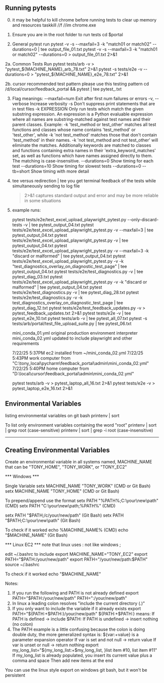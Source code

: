## Running pytests

0. it may be helpful to kill chrome before running tests to clear up memory and resources
   taskkill //f //im chrome.exe

1. Ensure you are in the root folder to run tests
   cd $portal

2. General pytest run
   pytest <file or folder> -v -s --maxfail=3 -k "match01 or match02"  --durations=0 | tee output_file_01.txt
   pytest <file or folder> -v -s --maxfail=3 -k "match01 or match02"  --durations=0 > output_file_01.txt 2>&1

2a. Common Tests Run
pytest tests/arb -v  > "pytest_${MACHINE_NAME}_arb_78.txt" 2>&1
pytest -s tests/e2e -v --durations=0  > "pytest_${MACHINE_NAME}_e2e_78.txt" 2>&1

2b. cursor recommended test pattern
please use this testing pattern
cd /d/local/cursor/feedback_portal && pytest <file or folder> <options>  | tee pytest_<description of test>.txt

3. Flag meanings:
   --maxfail=num Exit after first num failures or errors
   -v, --verbose Increase verbosity
   -s Don't suppress print statements that are in test files
   -k EXPRESSION Only run tests which match the given substring expression. An expression is a Python evaluable
   expression where all names are substring-matched against test names and their parent classes.
   Example: -k 'test_method or test_other' matches all test functions and classes whose name contains
   'test_method' or 'test_other', while -k 'not test_method' matches those that don't contain
   'test_method' in their names. -k 'not test_method and not test_other' will eliminate the matches.
   Additionally keywords are matched to classes and functions containing extra names in their
   'extra_keyword_matches' set, as well as functions which have names assigned directly to them. The
   matching is case-insensitive.
   --durations=0 Show timing for each test
   --durations=10 Show timing for slowest tests
   --durations=0 --tb=short Show timing with more detail
4. tee versus redirection
   | tee <filename>        you get terminal feedback of the tests while simultaneously sending to log file
   > <filename> 2>&1       captures standard output and error and may be more reliable in some situations

5. example runs:

   pytest tests/e2e/test_excel_upload_playwright_pytest.py --only-discard-tests -v | tee pytest_output_04.txt
   pytest tests/e2e/test_excel_upload_playwright_pytest.py -v --maxfail=3 | tee pytest_output_04.txt
   pytest tests/e2e/test_excel_upload_playwright_pytest.py -v | tee pytest_output_04.txt
   pytest tests/e2e/test_excel_upload_playwright_pytest.py -v --maxfail=3 -k "discard or malformed" | tee
   pytest_output_04.txt
   pytest tests/e2e/test_excel_upload_playwright_pytest.py -v -k "test_diagnostics_overlay_on_diagnostic_test_page" |
   tee pytest_output_04.txt
   pytest tests/e2e/test_diagnostics.py -v | tee pytest_diag_03.txt
   pytest tests/e2e/test_excel_upload_playwright_pytest.py -v -k "discard or malformed" | tee pytest_output_04.txt
   pytest tests/e2e/test_diagnostics.py -v | tee pytest_diag_28.txt
   pytest tests/e2e/test_diagnostics.py -v -k test_diagnostics_overlay_on_diagnostic_test_page | tee pytest_diag_12.txt
   pytest tests/e2e/test_feedback_updates.py -v > pytest_feedback_updates.txt 2>&1
   pytest tests/e2e -v | tee pytest_e2e_10.txt
   pytest tests/arb -v | tee pytest_all_07.txt
   pytest -s tests/arb/portal/test_file_upload_suite.py | tee pytest_06.txt

   mini_conda_01.yml original production environment interpreter
   mini_conda_02.yml updated to include playwright and other requirements

   7/22/25 5:37PM ec2 installed from  ~/mini_conda_02.yml
   7/22/25 5:43PM work computer from  "C:\tony_local\pycharm\feedback_portal\admin\mini_conda_02.yml"
   7/22/25 5:40PM home computer from  "D:\local\cursor\feedback_portal\admin\mini_conda_02.yml"

   pytest tests/arb -v  > pytest_laptop_all_16.txt 2>&1
   pytest tests/e2e -v  > pytest_laptop_e2e_16.txt 2>&1

## Environmental Variables

listing environmental variables on git bash
printenv | sort

To list only environment variables containing the word "root"
printenv | sort | grep root         (case-sensitive)
printenv | sort | grep -i root      (case-insensitive)

----------------------------------
Creating Environmental Variables
----------------------------------
Create an environmental variable in all systems named, MACHINE_NAME that can be "TONY_HOME", "TONY_WORK", or "TONY_EC2"

*** Windows ***

Single Variable
setx MACHINE_NAME "TONY_WORK"           (CMD or Git Bash)
setx MACHINE_NAME "TONY_HOME"           (CMD or Git Bash)

To prepend/append use the format
setx PATH "%PATH%;C:\your\new\path"     (CMD)
setx PATH "C:\your\new\path;%PATH%"     (CMD)

setx PATH "$PATH;/c/your/new/path"      (Git Bash)
setx PATH "$PATH;C:\your\new\path"      (Git Bash)

To check if it worked
echo %MACHINE_NAME%     (CMD)
echo "$MACHINE_NAME"    (Git Bash)

*** Linux EC2 ***
note that linux uses : not like windows ;

edit ~/.bashrc to include
export MACHINE_NAME="TONY_EC2"
export PATH="$PATH:/your/new/path"
export PATH="/your/new/path:$PATH"
source ~/.bashrc

To check if it worked
echo "$MACHINE_NAME"

Notes:

1. If you run the following and PATH is not already defined
   export PATH="$PATH:/your/new/path"
   PATH=":/your/new/path"
2. In linux a leading colon resolves  "include the current directory (.)"
3. If you only want to include the variable if it already exists
   export PATH="${PATH:+$PATH:}/your/new/path"
   ${PATH:+$PATH:} means:
   If PATH is defined → include $PATH:
   If PATH is undefined → insert nothing (no colon)
4. The PATH example is a little confusing because the colon is doing double duty, the more generalized syntax is:
   ${var:+value} is a parameter expansion operator
   If var is set and not null → return value
   If var is unset or null → return nothing
   export my_long_list="${my_long_list:+$my_long_list, }list item #10, list item #11"
   If my_long_list is already populated, you insert its current value plus a comma and space
   Then add new items at the end

You can use the linux style export on windows git bash, but it won't be persistent
